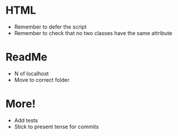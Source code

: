 # HTML
- Remember to defer the script
- Remember to check that no two classes have the same attribute













# ReadMe
- N of localhost
- Move to correct folder





# More!
- Add tests
- Stick to present tense for commits
